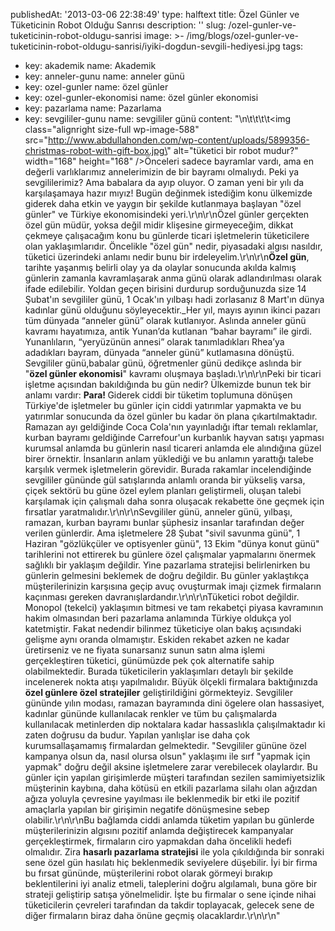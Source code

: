publishedAt: '2013-03-06 22:38:49'
type: halftext
title: Özel Günler ve Tüketicinin Robot Olduğu Sanrısı
description: ''
slug: /ozel-gunler-ve-tuketicinin-robot-oldugu-sanrisi
image: >-
  /img/blogs/ozel-gunler-ve-tuketicinin-robot-oldugu-sanrisi/iyiki-dogdun-sevgili-hediyesi.jpg
tags:
  - key: akademik
    name: Akademik
  - key: anneler-gunu
    name: anneler günü
  - key: ozel-gunler
    name: özel günler
  - key: ozel-gunler-ekonomisi
    name: özel günler ekonomisi
  - key: pazarlama
    name: Pazarlama
  - key: sevgililer-gunu
    name: sevgililer günü
content: "\n\t\t\t\t<img class=\"alignright size-full wp-image-588\" src=\"http://www.abdullahonden.com/wp-content/uploads/5899356-christmas-robot-with-gift-box.jpg\" alt=\"tüketici bir robot mudur?\" width=\"168\" height=\"168\" />Önceleri sadece bayramlar vardı, ama en değerli varlıklarımız annelerimizin de bir bayramı olmalıydı. Peki ya sevgililerimiz? Ama babalara da ayıp oluyor. O zaman yeni bir yılı da karşılaşamaya hazır mıyız! Bugün değinmek istediğim konu ülkemizde giderek daha etkin ve yaygın bir şekilde kutlanmaya başlayan \"özel günler\" ve Türkiye ekonomisindeki yeri.\r\n\r\nÖzel günler gerçekten özel gün müdür, yoksa değil midir klişesine girmeyeceğim, dikkat çekmeye çalışacağım konu bu günlerde ticari işletmelerin tüketicilere olan yaklaşımlarıdır. Öncelikle \"özel gün\" nedir, piyasadaki algısı nasıldır, tüketici üzerindeki anlamı nedir bunu bir irdeleyelim.\r\n\r\n<strong>Özel gün</strong>, tarihte yaşanmış belirli olay ya da olaylar sonucunda akılda kalmış günlerin zamanla kavramlaşarak anma günü olarak adlandırılması olarak ifade edilebilir. Yoldan geçen birisini durdurup sorduğunuzda size 14 Şubat'ın sevgililer günü, 1 Ocak'ın yılbaşı hadi zorlasanız 8 Mart'ın dünya kadınlar günü olduğunu söyleyecektir.\_Her yıl, mayıs ayının ikinci pazarı tüm dünyada “anneler günü” olarak kutlanıyor. Aslında anneler günü kavramı hayatımıza, antik Yunan’da kutlanan “bahar bayramı” ile girdi. Yunanlıların, “yeryüzünün annesi” olarak tanımladıkları Rhea’ya adadıkları bayram, dünyada “anneler günü” kutlamasına dönüştü. Sevgililer günü,babalar günü, öğretmenler günü dedikçe aslında bir \"<strong>özel günler ekonomisi</strong>\" kavramı oluşmaya başladı.\r\n\r\nPeki bir ticari işletme açısından bakıldığında bu gün nedir? Ülkemizde bunun tek bir anlamı vardır: <strong>Para! </strong>Giderek ciddi bir tüketim toplumuna dönüşen Türkiye'de işletmeler bu günler için ciddi yatırımlar yapmakta ve bu yatırımlar sonucunda da özel günler bu kadar ön plana çıkartılmaktadır. Ramazan ayı geldiğinde Coca Cola'nın yayınladığı iftar temalı reklamlar, kurban bayramı geldiğinde Carrefour'un kurbanlık hayvan satışı yapması kurumsal anlamda bu günlerin nasıl ticareri anlamda ele alındığına güzel birer örnektir. İnsanların anlam yüklediği ve bu anlamın yarattığı talebe karşılık vermek işletmelerin görevidir. Burada rakamlar incelendiğinde sevgililer gününde gül satışlarında anlamlı oranda bir yükseliş varsa, çiçek sektörü bu güne özel eylem planları geliştirmeli, oluşan talebi karşılamak için çalışmalı daha sonra oluşacak rekabette öne geçmek için fırsatlar yaratmalıdır.\r\n\r\nSevgililer günü, anneler günü, yılbaşı, ramazan, kurban bayramı bunlar şüphesiz insanlar tarafından değer verilen günlerdir. Ama işletmelere 28 Şubat \"sivil savunma günü\", 1 Haziran \"gözlükçüler ve optisyenler günü\", 13 Ekim \"dünya konut günü\" tarihlerini not ettirerek bu günlere özel çalışmalar yapmalarını önermek sağlıklı bir yaklaşım değildir. Yine pazarlama stratejisi belirlenirken bu günlerin gelmesini beklemek de doğru değildir. Bu günler yaklaştıkça müşterilerinizin karşısına geçip avuç ovuşturmak imajı çizmek firmaların kaçınması gereken davranışlardandır.\r\n\r\nTüketici robot değildir. Monopol (tekelci) yaklaşımın bitmesi ve tam rekabetçi piyasa kavramının hakim olmasından beri pazarlama anlamında Türkiye oldukça yol katetmiştir. Fakat nedendir bilinmez tüketiciye olan bakış açısındaki gelişme aynı oranda olmamıştır. Eskiden rekabet azken ne kadar üretirseniz ve ne fiyata sunarsanız sunun satın alma işlemi gerçekleştiren tüketici, günümüzde pek çok alternatife sahip olabilmektedir. Burada tüketicilerin yaklaşımları detaylı bir şekilde incelenerek nokta atışı yapılmalıdır. Büyük ölçekli firmalara baktığınızda <strong>özel günlere özel stratejiler</strong> geliştirildiğini görmekteyiz. Sevgililer gününde yılın modası, ramazan bayramında dini ögelere olan hassasiyet, kadınlar gününde kullanılacak renkler ve tüm bu çalışmalarda kullanılacak metinlerden dip noktalara kadar hassaslıkla çalışılmaktadır ki zaten doğrusu da budur. Yapılan yanlışlar ise daha çok kurumsallaşamamış firmalardan gelmektedir. \"Sevgililer gününe özel kampanya olsun da, nasıl olursa olsun\" yaklaşımı ile sırf \"yapmak için yapmak\" doğru değil aksine işletmelere zarar verebilecek olaylardır. Bu günler için yapılan girişimlerde müşteri tarafından sezilen samimiyetsizlik müşterinin kaybına, daha kötüsü en etkili pazarlama silahı olan ağızdan ağıza yoluyla çevresine yayılması ile beklenmedik bir etki ile pozitif amaçlarla yapılan bir girişimin negatife dönüşmesine sebep olabilir.\r\n\r\nBu bağlamda ciddi anlamda tüketim yapılan bu günlerde müşterilerinizin algısını pozitif anlamda değiştirecek kampanyalar gerçekleştirmek, firmaların ciro yapmakdan daha öncelikli hedefi olmalıdır. Zira <strong>hasarlı pazarlama stratejisi</strong> ile yola çıkıldığında bir sonraki sene özel gün hasılatı hiç beklenmedik seviyelere düşebilir. İyi bir firma bu fırsat gününde, müşterilerini robot olarak görmeyi bırakıp beklentilerini iyi analiz etmeli, taleplerini doğru algılamalı, buna göre bir strateji geliştirip satışa yönelmelidir. İşte bu firmalar o sene içinde nihai tüketicilerin çevreleri tarafından da takdir toplayacak, gelecek sene de diğer firmaların biraz daha önüne geçmiş olacaklardır.\r\n\r\n"
